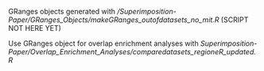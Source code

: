 GRanges objects generated with */Superimposition-Paper/GRanges_Objects/makeGRanges_outofdatasets_no_mit.R* (SCRIPT NOT HERE YET)

Use GRanges object for overlap enrichment analyses with *Superimposition-Paper/Overlap_Enrichment_Analyses/comparedatasets_regioneR_updated.R*
